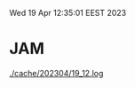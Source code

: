 Wed 19 Apr 12:35:01 EEST 2023
# JAM
<a href='./cache/202304/19_12.log'>./cache/202304/19_12.log</a>
